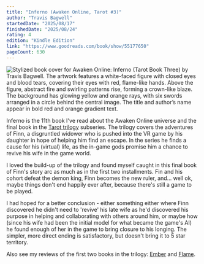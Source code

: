 ```yaml
---
title: "Inferno (Awaken Online, Tarot #3)"
author: "Travis Bagwell"
startedDate: "2025/08/17"
finishedDate: "2025/08/24"
rating: 4
edition: "Kindle Edition"
link: "https://www.goodreads.com/book/show/55177650"
pageCount: 630
---
```


![Stylized book cover for Awaken Online: Inferno (Tarot Book Three) by Travis Bagwell. The artwork features a white-faced figure with closed eyes and blood tears, covering their eyes with red, flame-like hands. Above the figure, abstract fire and swirling patterns rise, forming a crown-like blaze. The background has glowing yellow and orange rays, with six swords arranged in a circle behind the central image. The title and author’s name appear in bold red and orange gradient text.](https://images-na.ssl-images-amazon.com/images/S/compressed.photo.goodreads.com/books/1598856304i/55177650.jpg)

Inferno is the 11th book I've read about the Awaken Online universe and the final book in the [Tarot trilogy](https://www.goodreads.com/series/274174-tarot) subseries. The trilogy covers the adventures of Finn, a disgruntled widower who is pushed into the VR game by his daughter in hope of helping him find an escape. In the series he finds a cause for his (virtual) life, as the in-game gods promise him a chance to revive his wife in the game world.

I loved the build-up of the trilogy and found myself caught in this final book of Finn's story arc as much as in the first two installments. Fin and his cohort defeat the demon king, Finn becomes the new ruler, and... well ok, maybe things don't end happily ever after, because there's still a game to be played.

I had hoped for a better conclusion - either something either where Finn discovered he didn't need to 'revive' his late wife as he'd discovered his purpose in helping and collaborating with others around him, or maybe how (since his wife had been the initial model for what became the game's AI) he found enough of her in the game to bring closure to his longing. The simpler, more direct ending is satisfactory, but doesn't bring it to 5 star territory.

Also see my reviews of the first two books in the trilogy: [Ember](/books/ember---travis-bagwell) and [Flame](/books/flame---travis-bagwell).